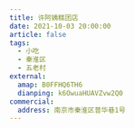 ```yaml
---
title: 许阿姨糕团店
date: 2021-10-03 20:00:00
article: false
tags:
  - 小吃
  - 秦淮区
  - 五老村
external:
  amap: B0FFHQ6TH6
  dianping: k6OwuaHUAVZvw2Q0
commercial:
  address: 南京市秦淮区普华巷1号
---
```


<Infobox/>